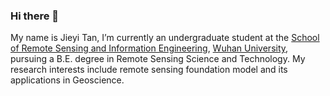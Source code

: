 ### Hi there 👋
My name is Jieyi Tan, I’m currently an undergraduate student at the [School of Remote Sensing and Information Engineering](https://rsgis.whu.edu.cn/), [Wuhan University](https://www.whu.edu.cn/), pursuing a B.E. degree in Remote Sensing Science and Technology. My research interests include remote sensing foundation model and its applications in Geoscience.
<!--
**RStanjieyi/rstanjieyi** is a ✨ _special_ ✨ repository because its `README.md` (this file) appears on your GitHub profile.

Here are some ideas to get you started:

- 🔭 I’m currently working on ...
- 🌱 I’m currently learning ...
- 👯 I’m looking to collaborate on ...
- 🤔 I’m looking for help with ...
- 💬 Ask me about ...
- 📫 How to reach me: ...
- 😄 Pronouns: ...
- ⚡ Fun fact: ...
-->
